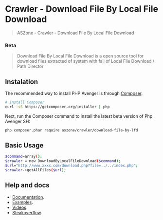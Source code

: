 # Crawler - Download File By Local File Download

> ASZone - Crawler - Download File By Local File Download

### Beta
> Download File By Local File Download is a open source tool for download files extracted of system with fail of Local File Download / Path Director

## Instalation

The recommended way to install PHP Avenger is through
[Composer](http://getcomposer.org).

```bash
# Install Composer
curl -sS https://getcomposer.org/installer | php
```

Next, run the Composer command to install the latest beta version of Php Avenger SH:

```bash
php composer.phar require aszone/crawler/download-file-by-lfd
```

## Basic Usage
```bash
$command=array();
$crawler = new DownloadByLocalFileDownload($command);
$url="http://www.xxxx.com/download.php?file=../../index.php";
$crawler->getAllFiles($url);

```

## Help and docs
* [Documentation](http://phpavenger.aszone.com.br).
* [Examples](http://phpavenger.aszone.com.br/examples).
* [Videos](http://youtube.com/aszone).
* [Steakoverflow](http://phpavenger.aszone.com.br).

